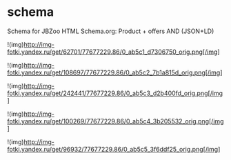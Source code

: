 # schema
Schema for JBZoo HTML Schema.org: Product + offers AND (JSON+LD)

!(img)http://img-fotki.yandex.ru/get/62701/77677229.86/0_ab5c1_d7306750_orig.png[/img]

!(img)http://img-fotki.yandex.ru/get/108697/77677229.86/0_ab5c2_7b1a815d_orig.png[/img]

!(img)http://img-fotki.yandex.ru/get/242441/77677229.86/0_ab5c3_d2b400fd_orig.png[/img]

!(img)http://img-fotki.yandex.ru/get/100269/77677229.86/0_ab5c4_3b205532_orig.png[/img]

!(img)http://img-fotki.yandex.ru/get/96932/77677229.86/0_ab5c5_3f6ddf25_orig.png[/img]
